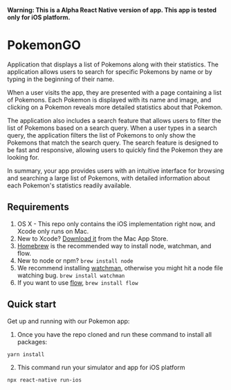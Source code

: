 **Warning: This is a Alpha React Native version of app. This app is tested only for iOS platform.**

# PokemonGO

Application that displays a list of Pokemons along with their statistics. The application allows users to search for specific Pokemons by name or by typing in the beginning of their name.

When a user visits the app, they are presented with a page containing a list of Pokemons. Each Pokemon is displayed with its name and image, and clicking on a Pokemon reveals more detailed statistics about that Pokemon.

The application also includes a search feature that allows users to filter the list of Pokemons based on a search query. When a user types in a search query, the application filters the list of Pokemons to only show the Pokemons that match the search query. The search feature is designed to be fast and responsive, allowing users to quickly find the Pokemon they are looking for.

In summary, your app provides users with an intuitive interface for browsing and searching a large list of Pokemons, with detailed information about each Pokemon's statistics readily available.

## Requirements

1. OS X - This repo only contains the iOS implementation right now, and Xcode only runs on Mac.
2. New to Xcode?  [Download it](https://developer.apple.com/xcode/downloads/) from the Mac App Store.
3. [Homebrew](http://brew.sh/) is the recommended way to install node, watchman, and flow.
4. New to node or npm? `brew install node`
5. We recommend installing [watchman](https://facebook.github.io/watchman/docs/install.html), otherwise you might hit a node file watching bug.  `brew install watchman`
6. If you want to use [flow](http://www.flowtype.org), `brew install flow`

## Quick start

Get up and running with our Pokemon app:

1. Once you have the repo cloned and run these command to install all packages:
```
yarn install
```
2. This command run your simulator and app for iOS platform

```
npx react-native run-ios
```
